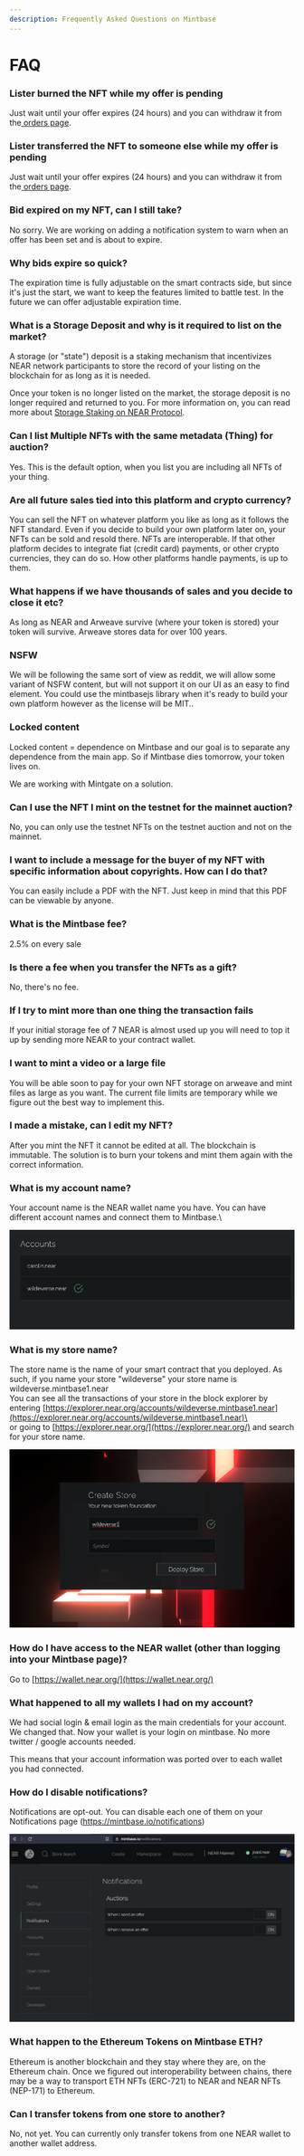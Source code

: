 ```yaml
---
description: Frequently Asked Questions on Mintbase
---
```


# FAQ

### Lister burned the NFT while my offer is pending

Just wait until your offer expires (24 hours) and you can withdraw it from the[ orders page](https://www.mintbase.io/orders).

### Lister transferred the NFT to someone else while my offer is pending

Just wait until your offer expires (24 hours) and you can withdraw it from the[ orders page](https://www.mintbase.io/orders).

### Bid expired on my NFT, can I still take?

No sorry. We are working on adding a notification system to warn when an offer has been set and is about to expire.&#x20;

### Why bids expire so quick?

The expiration time is fully adjustable on the smart contracts side, but since it's just the start, we want to keep the features limited to battle test. In the future we can offer adjustable expiration time.

### **What is a Storage Deposit and why is it required to list on the market?**

A storage (or "state") deposit is a staking mechanism that incentivizes NEAR network participants to store the record of your listing on the blockchain for as long as it is needed.&#x20;

Once your token is no longer listed on the market, the storage deposit is no longer required and returned to you. For more information on, you can read more about [Storage Staking on NEAR Protocol](https://docs.near.org/concepts/storage/storage-staking).&#x20;

### Can I list Multiple NFTs with the same metadata (Thing) for auction?

Yes. This is the default option, when you list you are including all NFTs of your thing.

### **Are all future sales tied into this platform and crypto currency?**

You can sell the NFT on whatever platform you like as long as it follows the NFT standard. Even if you decide to build your own platform later on, your NFTs can be sold and resold there. NFTs are interoperable. If that other platform decides to integrate fiat (credit card) payments, or other crypto currencies, they can do so. How other platforms handle payments, is up to them.

### **What happens if we have thousands of sales and you decide to close it etc?**

As long as NEAR and Arweave survive (where your token is stored) your token will survive. Arweave stores data for over 100 years.

### **NSFW**

We will be following the same sort of view as reddit, we will allow some variant of NSFW content, but will not support it on our UI as an easy to find element. You could use the mintbasejs library when it's ready to build your own platform however as the license will be MIT..

### **Locked content**

Locked content = dependence on Mintbase and our goal is to separate any dependence from the main app. So if Mintbase dies tomorrow, your token lives on.

We are working with Mintgate on a solution.

### C**an I use the NFT I mint on the testnet for the mainnet auction?**

No, you can only use the testnet NFTs on the testnet auction and not on the mainnet.&#x20;

### **I want to include a message for the buyer of my NFT with specific information about copyrights. How can I do that?**

You can easily include a PDF with the NFT. Just keep in mind that this PDF can be viewable by anyone.

### **What is the Mintbase fee?**&#x20;

2.5% on every sale

### **Is there a fee when you transfer the NFTs as a gift?**&#x20;

No, there's no fee.

### If I try to mint more than one thing the transaction fails

If your initial storage fee of 7 NEAR is almost used up you will need to top it up by sending more NEAR to your contract wallet.&#x20;

### I want to mint a video or a large file

You will be able soon to pay for your own NFT storage on arweave and mint files as large as you want. The current file limits are temporary while we figure out the best way to implement this.

### I made a mistake, can I edit my NFT?

After you mint the NFT it cannot be edited at all. The blockchain is immutable. The solution is to burn your tokens and mint them again with the correct information.

### What is my account name?

Your account name is the NEAR wallet name you have. You can have different account names and connect them to Mintbase.\


![](<../.gitbook/assets/Screen Shot 2021-06-28 at 11.25.32.png>)

### What is my store name?

The store name is the name of your smart contract that you deployed. As such, if you name your store "wildeverse" your store name is wildeverse.mintbase1.near\
You can see all the transactions of your store in the block explorer by entering [https://explorer.near.org/accounts/wildeverse.mintbase1.near](https://explorer.near.org/accounts/wildeverse.mintbase1.near)\
\
or going to [https://explorer.near.org/](https://explorer.near.org/) and search for your store name.

![](<../.gitbook/assets/Screen Shot 2021-06-28 at 11.31.25.png>)



### How do I have access to the NEAR wallet (other than logging into your Mintbase page)?

Go to [https://wallet.near.org/](https://wallet.near.org/)

### What happened to all my wallets I had on my account?

We had social login & email login as the main credentials for your account. We changed that. Now your wallet is your login on mintbase. No more twitter / google accounts needed.

This means that your account information was ported over to each wallet you had connected.

### How do I disable notifications?

Notifications are opt-out. You can disable each one of them on your Notifications page (https://mintbase.io/notifications)

![](<../.gitbook/assets/image (1).png>)

### What happen to the Ethereum Tokens on Mintbase ETH?&#x20;

Ethereum is another blockchain and they stay where they are, on the Ethereum chain. Once we figured out interoperability between chains,  there may be a way to transport ETH NFTs (ERC-721) to NEAR and NEAR NFTs (NEP-171) to Ethereum.



### Can I transfer tokens from one store to another?

No, not yet. You can currently only transfer tokens from one NEAR wallet to another wallet address.
